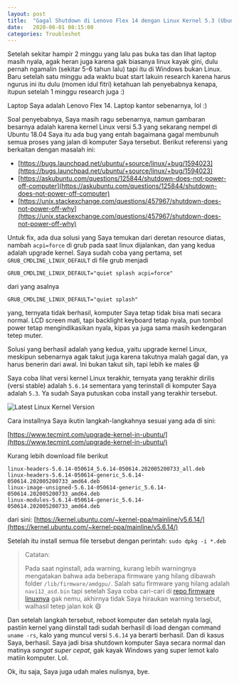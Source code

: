 ```yaml
---
layout: post
title:  "Gagal Shutdown di Lenovo Flex 14 dengan Linux Kernel 5.3 (Ubuntu 18.04)"
date:   2020-06-01 08:15:00
categories: Troubleshot
---
```


Setelah sekitar hampir 2 minggu yang lalu pas buka tas dan lihat laptop
masih nyala, agak heran juga karena gak biasanya linux kayak gini,
dulu pernah ngamalin (sekitar 5-6 tahun lalu) tapi itu di Windows bukan
Linux. Baru setelah satu minggu ada waktu buat start lakuin research karena
harus ngurus ini itu dulu (momen idul fitri) ketahuan lah penyebabnya
kenapa, itupun setelah 1 minggu research juga :)

Laptop Saya adalah Lenovo Flex 14. Laptop kantor sebenarnya, lol :)
<!-- readmore -->

Soal penyebabnya, Saya masih ragu sebenarnya, namun gambaran besarnya
adalah karena kernel Linux versi 5.3 yang sekarang nempel di Ubuntu 18.04
Saya itu ada bug yang entah bagaimana gagal membunuh semua proses yang
jalan di komputer Saya tersebut. Berikut referensi yang berkaitan dengan
masalah ini:

- [https://bugs.launchpad.net/ubuntu/+source/linux/+bug/1594023](https://bugs.launchpad.net/ubuntu/+source/linux/+bug/1594023)
- [https://askubuntu.com/questions/125844/shutdown-does-not-power-off-computer](https://askubuntu.com/questions/125844/shutdown-does-not-power-off-computer)
- [https://unix.stackexchange.com/questions/457967/shutdown-does-not-power-off-why](https://unix.stackexchange.com/questions/457967/shutdown-does-not-power-off-why)

Untuk fix, ada dua solusi yang Saya temukan dari deretan resource diatas,
nambah `acpi=force` di grub pada saat linux dijalankan, dan yang kedua
adalah upgrade kernel. Saya sudah coba yang pertama, set
`GRUB_CMDLINE_LINUX_DEFAULT` di file grub menjadi

`GRUB_CMDLINE_LINUX_DEFAULT="quiet splash acpi=force"`

dari yang asalnya

`GRUB_CMDLINE_LINUX_DEFAULT="quiet splash"`

yang, ternyata tidak berhasil, komputer Saya tetap tidak bisa mati secara
normal. LCD screen mati, tapi backlight keyboard tetap nyala, pun tombol
power tetap mengindikasikan nyala, kipas ya juga sama masih kedengaran
tetep muter.

Solusi yang berhasil adalah yang kedua, yaitu upgrade kernel Linux, meskipun
sebenarnya agak takut juga karena takutnya malah gagal dan, ya harus benerin
dari awal. Ini bukan takut sih, tapi lebih ke males :smile: 

Saya coba lihat versi kernel Linux terakhir, ternyata yang terakhir dirilis
(versi stable) adalah `5.6.14` sementara yang terinstall di komputer Saya
adalah `5.3`. Ya sudah Saya putuskan coba install yang terakhir tersebut.

![Latest Linux Kernel Version](/blog/images/2020-06-01-gagal-shutdown-lenovo-flex-ubuntu-18.04-kernel-5.3_kernel_latest_version.png)

Cara installnya Saya ikutin langkah-langkahnya sesuai yang ada di sini:

[https://www.tecmint.com/upgrade-kernel-in-ubuntu/](https://www.tecmint.com/upgrade-kernel-in-ubuntu/)

Kurang lebih download file berikut

```
linux-headers-5.6.14-050614_5.6.14-050614.202005200733_all.deb
linux-headers-5.6.14-050614-generic_5.6.14-050614.202005200733_amd64.deb
linux-image-unsigned-5.6.14-050614-generic_5.6.14-050614.202005200733_amd64.deb
linux-modules-5.6.14-050614-generic_5.6.14-050614.202005200733_amd64.deb
```

dari sini: [https://kernel.ubuntu.com/~kernel-ppa/mainline/v5.6.14/](https://kernel.ubuntu.com/~kernel-ppa/mainline/v5.6.14/)

Setelah itu install semua file tersebut dengan perintah: `sudo dpkg -i *.deb`

> Catatan:
>
> Pada saat nginstall, ada warning, kurang lebih warningnya mengatakan
> bahwa ada beberapa firmware yang hilang dibawah folder `/lib/firmware/amdgpu/`.
> Salah satu firmware yang hilang adalah `navi12_asd.bin` tapi setelah Saya coba
> cari-cari di [repo firmware linuxnya](https://git.kernel.org/pub/scm/linux/kernel/git/firmware/linux-firmware.git/tree/amdgpu)
> gak nemu, akhirnya tidak Saya hiraukan warning tersebut, walhasil tetep
> jalan kok :smile:

Dan setelah langkah tersebut, reboot komputer dan setelah nyala lagi, pastiin
kernel yang diinstall tadi sudah berhasil di load dengan command `uname -rs`,
kalo yang muncul versi `5.6.14` ya berarti berhasil. Dan di kasus Saya, berhasil.
Saya jadi bisa shutdown komputer Saya secara normal dan matinya *sangat super cepat*,
gak kayak Windows yang super lemot kalo matiin komputer. Lol.

Ok, itu saja, Saya juga udah males nulisnya, bye.
